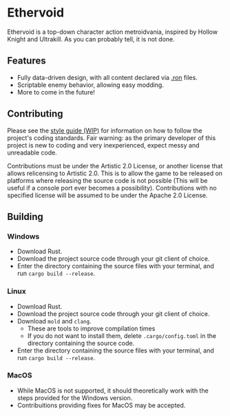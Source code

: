 # Ethervoid
Ethervoid is a top-down character action metroidvania, inspired by Hollow Knight and Ultrakill. As you can probably tell, it is not done. 

## Features
- Fully data-driven design, with all content declared via [.ron](https://crates.io/crates/ron) files. 
- Scriptable enemy behavior, allowing easy modding.
- More to come in the future!

## Contributing
Please see the [style guide (WIP)](./style_guide.md) for information on how to follow the project's coding standards. Fair warning: as the primary developer of this project is new to coding and very inexperienced, expect messy and unreadable code. 

Contributions must be under the Artistic 2.0 License, or another license that allows relicensing to Artistic 2.0. This is to allow the game to be released on platforms where releasing the source code is not possible (This will be useful if a console port ever becomes a possibility). Contributions with no specified license will be assumed to be under the Apache 2.0 License. 

## Building
### Windows
- Download Rust.
- Download the project source code through your git client of choice.
- Enter the directory containing the source files with your terminal, and run `cargo build --release`.

### Linux 
- Download Rust.
- Download the project source code through your git client of choice.
- Download `mold` and `clang`.
	- These are tools to improve compilation times
	- If you do not want to install them, delete `.cargo/config.toml` in the directory containing the source code.
- Enter the directory containing the source files with your terminal, and run `cargo build --release`.

### MacOS
- While MacOS is not supported, it should theoretically work with the steps provided for the Windows version. 
- Contribuitions providing fixes for MacOS may be accepted.
